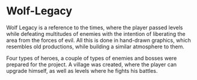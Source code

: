 # Wolf-Legacy

Wolf Legacy is a reference to the times, where the player passed levels while defeating multitudes of enemies with the intention of liberating the area from the forces of evil. All this is done in hand-drawn graphics, which resembles old productions, while building a similar atmosphere to them. 

Four types of heroes, a couple of types of enemies and bosses were prepared for the project. A village was created, where the player can upgrade himself, as well as levels where he fights his battles.

